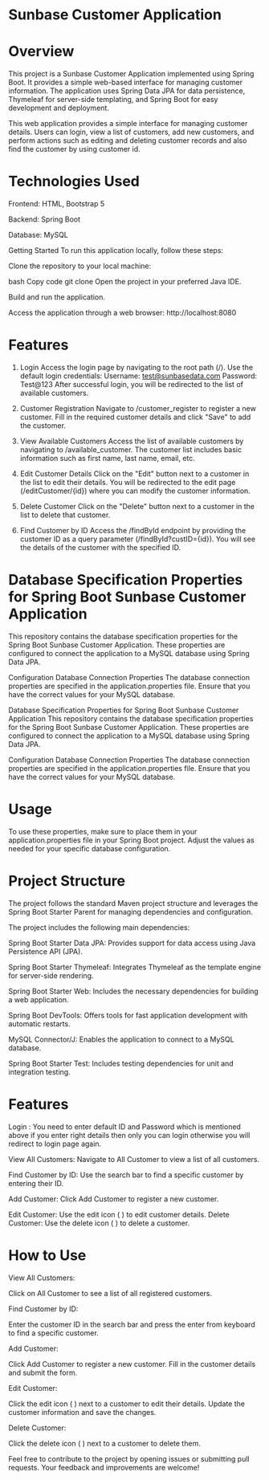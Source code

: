 # Sunbase Customer Application

# Overview

This project is a Sunbase Customer Application implemented using Spring Boot. It provides a simple web-based interface for managing customer information. The application uses Spring Data JPA for data persistence, Thymeleaf for server-side templating, and Spring Boot for easy development and deployment.

This web application provides a simple interface for managing customer details. Users can login, view a list of customers, add new customers, and perform actions such as editing and deleting customer records and also find the customer by using customer id.

# Technologies Used
Frontend: HTML, Bootstrap 5

Backend: Spring Boot

Database: MySQL
 
Getting Started
To run this application locally, follow these steps:

Clone the repository to your local machine:

bash
Copy code
git clone 
Open the project in your preferred Java IDE.

Build and run the application.

Access the application through a web browser: http://localhost:8080

# Features
1. Login
Access the login page by navigating to the root path (/).
Use the default login credentials:
Username: test@sunbasedata.com
Password: Test@123
After successful login, you will be redirected to the list of available customers.

2. Customer Registration
Navigate to /customer_register to register a new customer.
Fill in the required customer details and click "Save" to add the customer.

3. View Available Customers
Access the list of available customers by navigating to /available_customer.
The customer list includes basic information such as first name, last name, email, etc.

4. Edit Customer Details
Click on the "Edit" button next to a customer in the list to edit their details.
You will be redirected to the edit page (/editCustomer/{id}) where you can modify the customer information.

5. Delete Customer
Click on the "Delete" button next to a customer in the list to delete that customer.

6. Find Customer by ID
Access the /findById endpoint by providing the customer ID as a query parameter (/findById?custID={id}).
You will see the details of the customer with the specified ID.

# Database Specification Properties for Spring Boot Sunbase Customer Application

This repository contains the database specification properties for the Spring Boot Sunbase Customer Application. These properties are configured to connect the application to a MySQL database using Spring Data JPA.

Configuration
Database Connection Properties
The database connection properties are specified in the application.properties file. Ensure that you have the correct values for your MySQL database.

Database Specification Properties for Spring Boot Sunbase Customer Application
This repository contains the database specification properties for the Spring Boot Sunbase Customer Application. These properties are configured to connect the application to a MySQL database using Spring Data JPA.

Configuration
Database Connection Properties
The database connection properties are specified in the application.properties file. Ensure that you have the correct values for your MySQL database.

# Usage
To use these properties, make sure to place them in your application.properties file in your Spring Boot project. Adjust the values as needed for your specific database configuration.

# Project Structure
The project follows the standard Maven project structure and leverages the Spring Boot Starter Parent for managing dependencies and configuration.

The project includes the following main dependencies:

Spring Boot Starter Data JPA: Provides support for data access using Java Persistence API (JPA).

Spring Boot Starter Thymeleaf: Integrates Thymeleaf as the template engine for server-side rendering.

Spring Boot Starter Web: Includes the necessary dependencies for building a web application.

Spring Boot DevTools: Offers tools for fast application development with automatic restarts.

MySQL Connector/J: Enables the application to connect to a MySQL database.

Spring Boot Starter Test: Includes testing dependencies for unit and integration testing.



# Features
 Login : You need to enter default ID and Password which is mentioned above if you enter right details then only you can login otherwise you will redirect to login page again.
 
View All Customers: Navigate to All Customer to view a list of all customers.

Find Customer by ID: Use the search bar to find a specific customer by entering their ID.

Add Customer: Click Add Customer to register a new customer.

Edit Customer: Use the edit icon (
) to edit customer details.
Delete Customer: Use the delete icon (
) to delete a customer.

# How to Use
View All Customers:

Click on All Customer to see a list of all registered customers.

Find Customer by ID:

Enter the customer ID in the search bar and press the enter from keyboard to find a specific customer.

Add Customer:

Click Add Customer to register a new customer.
Fill in the customer details and submit the form.

Edit Customer:

Click the edit icon (
) next to a customer to edit their details.
Update the customer information and save the changes.

Delete Customer:

Click the delete icon (
) next to a customer to delete them.

Feel free to contribute to the project by opening issues or submitting pull requests. Your feedback and improvements are welcome!
